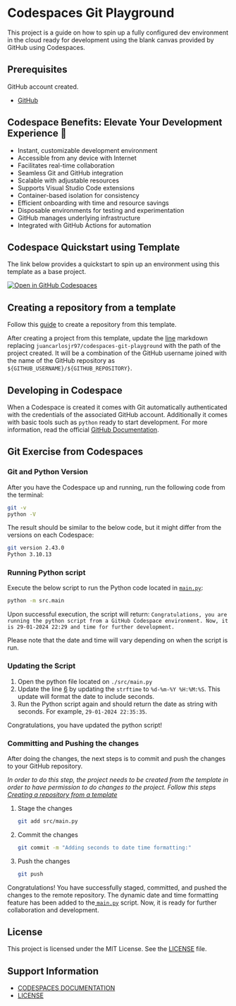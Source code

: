 # Codespaces Git Playground

This project is a guide on how to spin up a fully configured dev environment in the cloud ready for development using the blank canvas provided by GitHub using Codespaces.

## Prerequisites

GitHub account created.

- [GitHub](https://docs.github.com/en/get-started/quickstart/creating-an-account-on-github)

## Codespace Benefits: Elevate Your Development Experience 🚀

- Instant, customizable development environment
- Accessible from any device with Internet
- Facilitates real-time collaboration
- Seamless Git and GitHub integration
- Scalable with adjustable resources
- Supports Visual Studio Code extensions
- Container-based isolation for consistency
- Efficient onboarding with time and resource savings
- Disposable environments for testing and experimentation
- GitHub manages underlying infrastructure
- Integrated with GitHub Actions for automation

## Codespace Quickstart using Template

The link below provides a quickstart to spin up an environment using this template as a base project.

[![Open in GitHub Codespaces](https://github.com/codespaces/badge.svg)](https://codespaces.new/otoyol/codespaces-git-2?quickstart=1)

## Creating a repository from a template

Follow this [guide](https://docs.github.com/en/repositories/creating-and-managing-repositories/creating-a-repository-from-a-template) to create a repository from this template.

After creating a project from this template, update the [line](#codespace-quickstart-using-template) markdown replacing `juancarlosjr97/codespaces-git-playground` with the path of the project created. It will be a combination of the GitHub username joined with the name of the GitHub repository as `${GITHUB_USERNAME}/${GITHUB_REPOSITORY}`.

## Developing in Codespace

When a Codespace is created it comes with Git automatically authenticated with the credentials of the associated GitHub account. Additionally it comes with basic tools such as `python` ready to start development. For more information, read the official [GitHub Documentation](https://docs.github.com/en/codespaces/developing-in-a-codespace/developing-in-a-codespace).

## Git Exercise from Codespaces

### Git and Python Version

After you have the Codespace up and running, run the following code from the terminal:

```bash
git -v
python -V
```

The result should be similar to the below code, but it might differ from the versions on each Codespace:

```bash
git version 2.43.0
Python 3.10.13
```

### Running Python script

Execute the below script to run the Python code located in [`main.py`](./src/main.py):

```bash
python -m src.main
```

Upon successful execution, the script will return: `Congratulations, you are running the python script from a GitHub Codespace environment. Now, it is 29-01-2024 22:29 and time for further development.`

Please note that the date and time will vary depending on when the script is run.

### Updating the Script

1. Open the python file located on `./src/main.py`
2. Update the line [6](./src/main.py#6) by updating the `strftime` to `%d-%m-%Y %H:%M:%S`. This update will format the date to include seconds.
3. Run the Python script again and should return the date as string with seconds. For example, `29-01-2024 22:35:35`.

Congratulations, you have updated the python script!

### Committing and Pushing the changes

After doing the changes, the next steps is to commit and push the changes to your GitHub repository.

_In order to do this step, the project needs to be created from the template in order to have permission to do changes to the project. Follow this steps [Creating a repository from a template](#creating-a-repository-from-a-template)_

1. Stage the changes

   ```bash
   git add src/main.py
   ```

2. Commit the changes

   ```bash
   git commit -m "Adding seconds to date time formatting:"
   ```

3. Push the changes

   ```bash
   git push
   ```

Congratulations! You have successfully staged, committed, and pushed the changes to the remote repository. The dynamic date and time formatting feature has been added to the[ `main.py`](./src/main.py) script. Now, it is ready for further collaboration and development.

## License

This project is licensed under the MIT License. See the [LICENSE](./LICENSE) file.

## Support Information

- [CODESPACES DOCUMENTATION](https://docs.github.com/en/codespaces)
- [LICENSE](./LICENSE.md)
